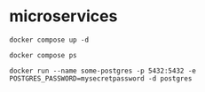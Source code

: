 # microservices

`docker compose up -d`

`docker compose ps`


`docker run --name some-postgres -p 5432:5432 -e POSTGRES_PASSWORD=mysecretpassword -d postgres`